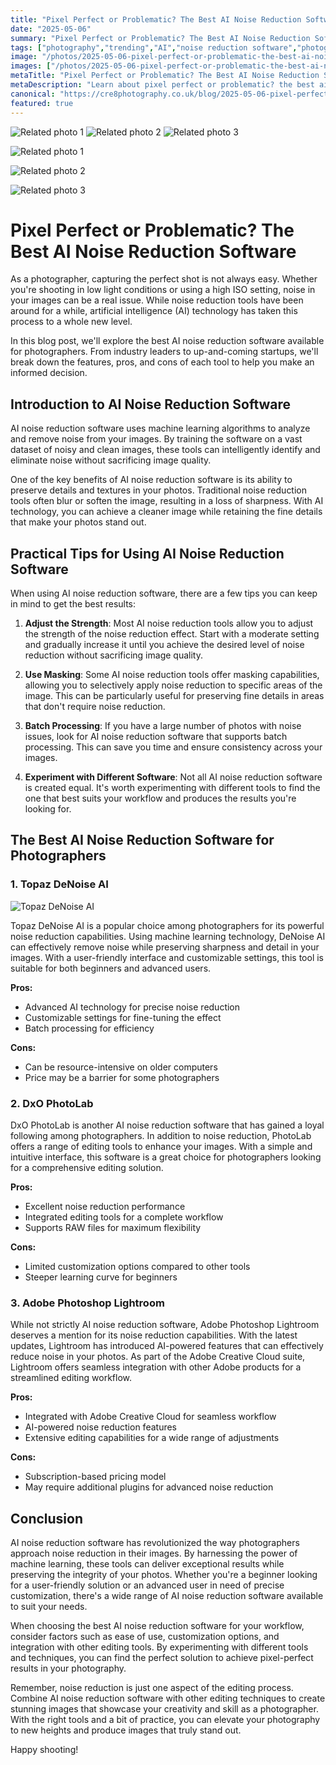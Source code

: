 ```yaml
---
title: "Pixel Perfect or Problematic? The Best AI Noise Reduction Software"
date: "2025-05-06"
summary: "Pixel Perfect or Problematic? The Best AI Noise Reduction Software - A trending topic in photography."
tags: ["photography","trending","AI","noise reduction software","photographers","machine learning","details","Topaz DeNoise AI","DxO PhotoLab","Adobe Photoshop Lightroom"]
image: "/photos/2025-05-06-pixel-perfect-or-problematic-the-best-ai-noise-reduction-software-1.jpg"
images: ["/photos/2025-05-06-pixel-perfect-or-problematic-the-best-ai-noise-reduction-software-1.jpg","/photos/2025-05-06-pixel-perfect-or-problematic-the-best-ai-noise-reduction-software-2.jpg","/photos/2025-05-06-pixel-perfect-or-problematic-the-best-ai-noise-reduction-software-3.jpg"]
metaTitle: "Pixel Perfect or Problematic? The Best AI Noise Reduction Software | cre8 Photography"
metaDescription: "Learn about pixel perfect or problematic? the best ai noise reduction software in photography with practical tips and insights."
canonical: "https://cre8photography.co.uk/blog/2025-05-06-pixel-perfect-or-problematic-the-best-ai-noise-reduction-software"
featured: true
---
```


<!-- Gallery as HTML -->

<div class="grid grid-cols-1 sm:grid-cols-2 md:grid-cols-3 gap-4">
  <img src="/photos/2025-05-06-pixel-perfect-or-problematic-the-best-ai-noise-reduction-software-1.jpg" alt="Related photo 1" class="w-full rounded-lg" />
<img src="/photos/2025-05-06-pixel-perfect-or-problematic-the-best-ai-noise-reduction-software-2.jpg" alt="Related photo 2" class="w-full rounded-lg" />
<img src="/photos/2025-05-06-pixel-perfect-or-problematic-the-best-ai-noise-reduction-software-3.jpg" alt="Related photo 3" class="w-full rounded-lg" />
</div>


<!-- Gallery as Markdown -->
![Related photo 1](/photos/2025-05-06-pixel-perfect-or-problematic-the-best-ai-noise-reduction-software-1.jpg)


![Related photo 2](/photos/2025-05-06-pixel-perfect-or-problematic-the-best-ai-noise-reduction-software-2.jpg)


![Related photo 3](/photos/2025-05-06-pixel-perfect-or-problematic-the-best-ai-noise-reduction-software-3.jpg)



# Pixel Perfect or Problematic? The Best AI Noise Reduction Software

As a photographer, capturing the perfect shot is not always easy. Whether you're shooting in low light conditions or using a high ISO setting, noise in your images can be a real issue. While noise reduction tools have been around for a while, artificial intelligence (AI) technology has taken this process to a whole new level.

In this blog post, we'll explore the best AI noise reduction software available for photographers. From industry leaders to up-and-coming startups, we'll break down the features, pros, and cons of each tool to help you make an informed decision.

## Introduction to AI Noise Reduction Software

AI noise reduction software uses machine learning algorithms to analyze and remove noise from your images. By training the software on a vast dataset of noisy and clean images, these tools can intelligently identify and eliminate noise without sacrificing image quality.

One of the key benefits of AI noise reduction software is its ability to preserve details and textures in your photos. Traditional noise reduction tools often blur or soften the image, resulting in a loss of sharpness. With AI technology, you can achieve a cleaner image while retaining the fine details that make your photos stand out.

## Practical Tips for Using AI Noise Reduction Software

When using AI noise reduction software, there are a few tips you can keep in mind to get the best results:

1. **Adjust the Strength**: Most AI noise reduction tools allow you to adjust the strength of the noise reduction effect. Start with a moderate setting and gradually increase it until you achieve the desired level of noise reduction without sacrificing image quality.

2. **Use Masking**: Some AI noise reduction tools offer masking capabilities, allowing you to selectively apply noise reduction to specific areas of the image. This can be particularly useful for preserving fine details in areas that don't require noise reduction.

3. **Batch Processing**: If you have a large number of photos with noise issues, look for AI noise reduction software that supports batch processing. This can save you time and ensure consistency across your images.

4. **Experiment with Different Software**: Not all AI noise reduction software is created equal. It's worth experimenting with different tools to find the one that best suits your workflow and produces the results you're looking for.

## The Best AI Noise Reduction Software for Photographers

### 1. Topaz DeNoise AI

![Topaz DeNoise AI](/path/to/topaz-denoise-ai-image.jpg)

Topaz DeNoise AI is a popular choice among photographers for its powerful noise reduction capabilities. Using machine learning technology, DeNoise AI can effectively remove noise while preserving sharpness and detail in your images. With a user-friendly interface and customizable settings, this tool is suitable for both beginners and advanced users.

**Pros:**
- Advanced AI technology for precise noise reduction
- Customizable settings for fine-tuning the effect
- Batch processing for efficiency

**Cons:**
- Can be resource-intensive on older computers
- Price may be a barrier for some photographers

### 2. DxO PhotoLab

DxO PhotoLab is another AI noise reduction software that has gained a loyal following among photographers. In addition to noise reduction, PhotoLab offers a range of editing tools to enhance your images. With a simple and intuitive interface, this software is a great choice for photographers looking for a comprehensive editing solution.

**Pros:**
- Excellent noise reduction performance
- Integrated editing tools for a complete workflow
- Supports RAW files for maximum flexibility

**Cons:**
- Limited customization options compared to other tools
- Steeper learning curve for beginners

### 3. Adobe Photoshop Lightroom

While not strictly AI noise reduction software, Adobe Photoshop Lightroom deserves a mention for its noise reduction capabilities. With the latest updates, Lightroom has introduced AI-powered features that can effectively reduce noise in your photos. As part of the Adobe Creative Cloud suite, Lightroom offers seamless integration with other Adobe products for a streamlined editing workflow.

**Pros:**
- Integrated with Adobe Creative Cloud for seamless workflow
- AI-powered noise reduction features
- Extensive editing capabilities for a wide range of adjustments

**Cons:**
- Subscription-based pricing model
- May require additional plugins for advanced noise reduction

## Conclusion

AI noise reduction software has revolutionized the way photographers approach noise reduction in their images. By harnessing the power of machine learning, these tools can deliver exceptional results while preserving the integrity of your photos. Whether you're a beginner looking for a user-friendly solution or an advanced user in need of precise customization, there's a wide range of AI noise reduction software available to suit your needs.

When choosing the best AI noise reduction software for your workflow, consider factors such as ease of use, customization options, and integration with other editing tools. By experimenting with different tools and techniques, you can find the perfect solution to achieve pixel-perfect results in your photography.

Remember, noise reduction is just one aspect of the editing process. Combine AI noise reduction software with other editing techniques to create stunning images that showcase your creativity and skill as a photographer. With the right tools and a bit of practice, you can elevate your photography to new heights and produce images that truly stand out.

Happy shooting!

